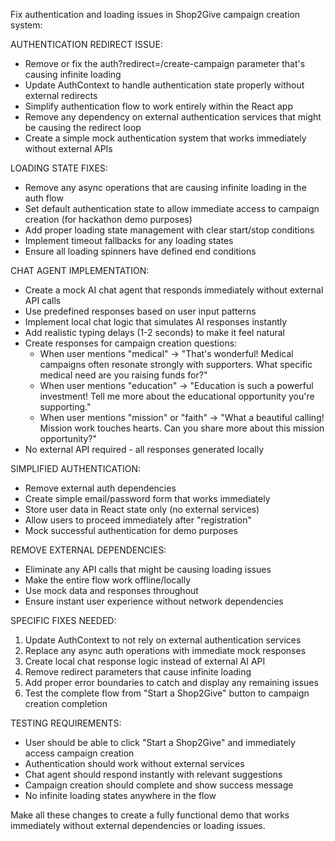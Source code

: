 Fix authentication and loading issues in Shop2Give campaign creation system:

AUTHENTICATION REDIRECT ISSUE:
- Remove or fix the auth?redirect=/create-campaign parameter that's causing infinite loading
- Update AuthContext to handle authentication state properly without external redirects
- Simplify authentication flow to work entirely within the React app
- Remove any dependency on external authentication services that might be causing the redirect loop
- Create a simple mock authentication system that works immediately without external APIs

LOADING STATE FIXES:
- Remove any async operations that are causing infinite loading in the auth flow
- Set default authentication state to allow immediate access to campaign creation (for hackathon demo purposes)
- Add proper loading state management with clear start/stop conditions
- Implement timeout fallbacks for any loading states
- Ensure all loading spinners have defined end conditions

CHAT AGENT IMPLEMENTATION:
- Create a mock AI chat agent that responds immediately without external API calls
- Use predefined responses based on user input patterns
- Implement local chat logic that simulates AI responses instantly
- Add realistic typing delays (1-2 seconds) to make it feel natural
- Create responses for campaign creation questions:
  * When user mentions "medical" → "That's wonderful! Medical campaigns often resonate strongly with supporters. What specific medical need are you raising funds for?"
  * When user mentions "education" → "Education is such a powerful investment! Tell me more about the educational opportunity you're supporting."
  * When user mentions "mission" or "faith" → "What a beautiful calling! Mission work touches hearts. Can you share more about this mission opportunity?"
- No external API required - all responses generated locally

SIMPLIFIED AUTHENTICATION:
- Remove external auth dependencies
- Create simple email/password form that works immediately
- Store user data in React state only (no external services)
- Allow users to proceed immediately after "registration"
- Mock successful authentication for demo purposes

REMOVE EXTERNAL DEPENDENCIES:
- Eliminate any API calls that might be causing loading issues
- Make the entire flow work offline/locally
- Use mock data and responses throughout
- Ensure instant user experience without network dependencies

SPECIFIC FIXES NEEDED:
1. Update AuthContext to not rely on external authentication services
2. Replace any async auth operations with immediate mock responses
3. Create local chat response logic instead of external AI API
4. Remove redirect parameters that cause infinite loading
5. Add proper error boundaries to catch and display any remaining issues
6. Test the complete flow from "Start a Shop2Give" button to campaign creation completion

TESTING REQUIREMENTS:
- User should be able to click "Start a Shop2Give" and immediately access campaign creation
- Authentication should work without external services
- Chat agent should respond instantly with relevant suggestions
- Campaign creation should complete and show success message
- No infinite loading states anywhere in the flow

Make all these changes to create a fully functional demo that works immediately without external dependencies or loading issues.